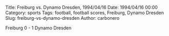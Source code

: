 Title: Freiburg vs. Dynamo Dresden, 1994/04/16
Date: 1994/04/16 00:00
Category: sports
Tags: football, football scores, Freiburg, Dynamo Dresden
Slug: freiburg-vs-dynamo-dresden
Author: carbonero


Freiburg 0 - 1 Dynamo Dresden
